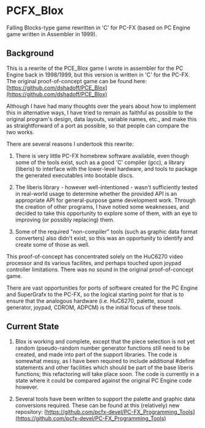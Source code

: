 # PCFX_Blox
Falling Blocks-type game rewritten in 'C' for PC-FX (based on PC Engine game written in Assembler in 1999).

## Background

This is a rewrite of the PCE_Blox game I wrote in assembler for the PC Engine back in 1998/1999, but this
version is written in 'C' for the PC-FX.  The original proof-of-concept game can be found here:
[https://github.com/dshadoff/PCE_Blox](https://github.com/dshadoff/PCE_Blox)

Although I have had many thoughts over the years about how to implement this in alternative ways, I have
tried to remain as faithful as possible to the original program's design, data layouts, variable names,
etc., and make this as straightforward of a port as possible, so that people can compare the two works.

There are several reasons I undertook this rewrite:

 1) There is very little PC-FX homebrew software available, even though some of the tools exist, such as
a good 'C' compiler (gcc), a library (liberis) to interface with the lower-level hardware, and tools to
package the generated executables into bootable discs.

 2) The liberis library - however well-intentioned - wasn't sufficiently tested in real-world usage to
determine whether the provided API is an appropriate API for general-purpose game development work.
Through the creation of other programs, I have notied some weaknesses, and decided to take this opportunity
to explore some of them, with an eye to improving (or possibly replacing) them.

 3) Some of the required "non-compiler" tools (such as graphic data format converters) also didn't exist,
so this was an opportunity to identify and create some of those as well.

This proof-of-concept has concentrated solely on the HuC6270 video processor and its various facilites,
and perhaps touched upon joypad controller limitations. There was no sound in the original proof-of-concept
game.

There are vast opportunities for ports of software created for the PC Engine and SuperGrafx to the PC-FX,
so the logical starting point for that is to ensure that the analogous hardware (i.e. HuC6270, palette,
sound generator, joypad, CDROM, ADPCM) is the initial focus of these tools.

## Current State

 1) Blox is working and complete, except that the piece selection is not yet random (pseudo-random number
generator functions still need to be created, and made into part of the support libraries.  The code is
somewhat messy, as I have been required to include additional #define statements and other facilities
which should be part of the base liberis functions; this refactoring will take place soon. The code is
currently in a state where it could be compared against the original PC Engine code however.

 2) Several tools have been written to support the palette and graphic data conversions required. These can be
found at this (relatively) new repository:
[https://github.com/pcfx-devel/PC-FX_Programming_Tools](https://github.com/pcfx-devel/PC-FX_Programming_Tools)


